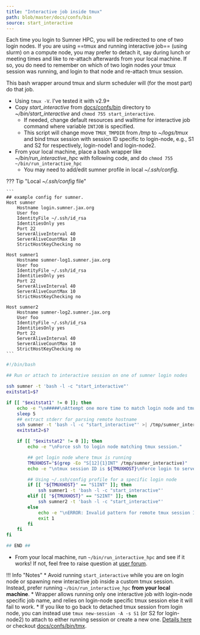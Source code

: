 ```yaml
---
title: "Interactive job inside tmux"
path: blob/master/docs/confs/bin
source: start_interactive
---
```


Each time you login to Sumner HPC, you will be redirected to one of two login nodes. If you are using ==tmux and running interactive job== (using slurm) on a compute node, you may prefer to detach it, say during lunch or meeting times and like to re-attach afterwards from your local machine. If so, you do need to remember on which of two login nodes your tmux session was running, and login to that node and re-attach tmux session.

This bash wrapper around tmux and slurm scheduler will (for the most part) do that job.

* Using `tmux -V`. I've tested it with v2.9+
* Copy *start_interactive* from [docs/confs/bin](https://github.com/TheJacksonLaboratory/sumnerdocs/blob/master/docs/confs/bin) directory to *~/bin/start_interactive* and `chmod 755 start_interactive`.
    - If needed, change default resources and walltime for interactive job command where variable `INTJOB` is specified.
    - This script will change move `TMUX_TMPDIR` from */tmp* to *~/logs/tmux* and bind tmux session with session ID specific to login-node, e.g., S1 and S2 for respectively, login-node1 and login-node2.
* From your local machine, place a bash wrapper like *~/bin/run_interactive_hpc* with following code, and do `chmod 755 ~/bin/run_interactive_hpc`
    - You may need to add/edit sumner profile in local *~/.ssh/config*.

??? Tip "Local *~/.ssh/config* file"

    ```
    ## example config for sumner.
    Host sumner
        Hostname login.sumner.jax.org
        User foo
        IdentityFile ~/.ssh/id_rsa
        IdentitiesOnly yes
        Port 22
        ServerAliveInterval 40
        ServerAliveCountMax 10
        StrictHostKeyChecking no

    Host sumner1
        Hostname sumner-log1.sumner.jax.org
        User foo
        IdentityFile ~/.ssh/id_rsa
        IdentitiesOnly yes
        Port 22
        ServerAliveInterval 40
        ServerAliveCountMax 10
        StrictHostKeyChecking no

    Host sumner2
        Hostname sumner-log2.sumner.jax.org
        User foo
        IdentityFile ~/.ssh/id_rsa
        IdentitiesOnly yes
        Port 22
        ServerAliveInterval 40
        ServerAliveCountMax 10
        StrictHostKeyChecking no
    ```

```sh
#!/bin/bash

## Run or attach to interactive session on one of sumner login nodes

ssh sumner -t 'bash -l -c "start_interactive"'
exitstat1=$?

if [[ "$exitstat1" != 0 ]]; then
    echo -e "\n#####\nAttempt one more time to match login node and tmux session\n#####\n"
    sleep 5
    ## extract stderr for parsing remote hostname
    ssh sumner -t 'bash -l -c "start_interactive"' >| /tmp/sumner_interactive
    exitstat2=$?

    if [[ "$exitstat2" != 0 ]]; then
        echo -e "\nForce ssh to login node matching tmux session."

        ## get login node where tmux is running
        TMUXHOST="$(grep -Eo "S[12]{1}INT" /tmp/sumner_interactive)"
        echo -e "\ntmux session ID is ${TMUXHOST}\nForce login to server where tmux is running."

        ## Using ~/.ssh/config profile for a specific login node
        if [[ "${TMUXHOST}" == "S1INT" ]]; then
            ssh sumner1 -t 'bash -l -c "start_interactive"'
        elif [[ "${TMUXHOST}" == "S2INT" ]]; then
            ssh sumner2 -t 'bash -l -c "start_interactive"'
        else
            echo -e "\nERROR: Invalid pattern for remote tmux session ID: ${TMUXHOST}\nIt should be either S1INT or S2INT.\nCan not start_interactive session." >&2
            exit 1
        fi
    fi
fi

## END ##
```

*   From your local machine, run `~/bin/run_interactive_hpc` and see if it works! If not, feel free to raise question at [user forum](https://hpctalk.jax.org).

!!! Info "Notes"
    *   Avoid running `start_interactive` while you are on login node or spawning new interactive job inside a custom tmux session. Instead, prefer running `~/bin/run_interactive_hpc` **from your local machine**.
    *   Wrapper allows running only one interactive job with login-node specific job name, and relies on login-node specific tmux session else it will fail to work.
    *   If you like to go back to detached tmux session from login node, you can instead use `tmux new-session -A -s S1` (or S2 for login-node2) to attach to either running session or create a new one. [Details here](https://unix.stackexchange.com/a/176885/28675) or checkout [docs/confs/bin/tmx](https://github.com/TheJacksonLaboratory/sumnerdocs/blob/master/docs/confs/bin/tmx).
